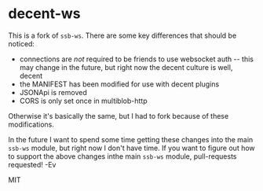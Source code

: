 # decent-ws

This is a fork of `ssb-ws`. There are some key differences that should be noticed:

+ connections are _not_ required to be friends to use websocket auth -- this may change in the future, but right now the decent culture is well, decent
+ the MANIFEST has been modified for use with decent plugins
+ JSONApi is removed
+ CORS is only set once in multiblob-http

Otherwise it's basically the same, but I had to fork because of these modifications.

In the future I want to spend some time getting these changes into the main `ssb-ws` module, but right now I don't have time. If you want to figure out how to support the above changes inthe main `ssb-ws` module, pull-requests requested! -Ev

MIT
